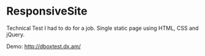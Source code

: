 # ResponsiveSite
Technical Test I had to do for a job. Single static page using HTML, CSS and jQuery.


Demo: http://dboxtest.dx.am/
